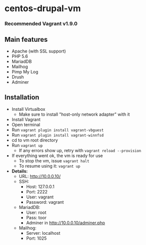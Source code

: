 # centos-drupal-vm

### Recommended Vagrant v1.9.0

## Main features

  + Apache (with SSL support)
  + PHP 5.6
  + MariadDB
  + Mailhog
  + Pimp My Log
  + Drush
  + Adminer

## Installation

  + Install Virtualbox
    + Make sure to install "host-only network adapter" with it
  + Install Vagrant
  + Open terminal
  + Run `vagrant plugin install vagrant-vbguest`
  + Run `vagrant plugin install vagrant-winnfsd`
  + cd to vm root directory
  + Run `vagrant up`
    + If any errors show up, retry with `vagrant reload --provision`
  + If everything went ok, the vm is ready for use
    + To stop the vm, issue `vagrant halt`
    + To resume using it: `vagrant up`
  + **Details:**
    + URL: http://10.0.0.10/
    + SSH:
      + Host: 127.0.0.1
      + Port: 2222
      + User: vagrant
      + Password: vagrant
    + MariadDB:
      + User: root
      + Pass: toor
      + Adminer in http://10.0.0.10/adminer.php
    + Mailhog:
      + Server: localhost
      + Port: 1025